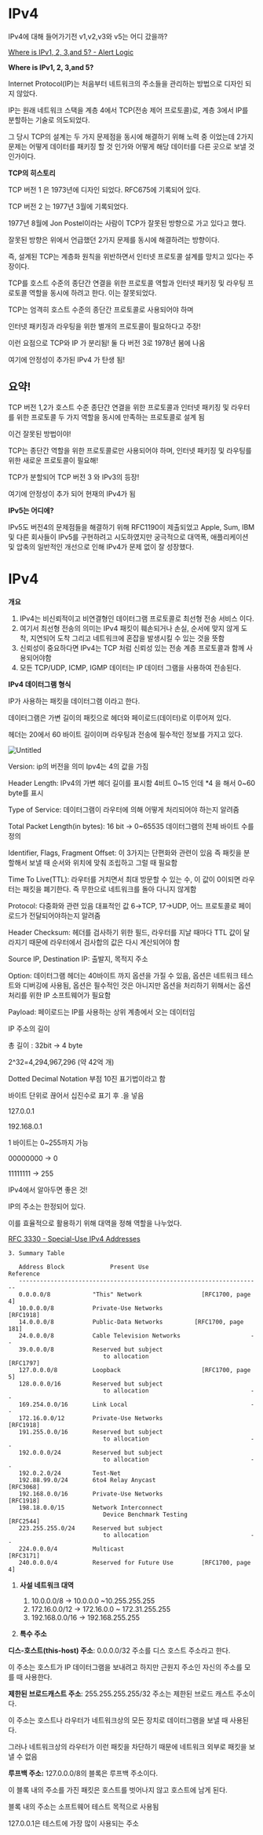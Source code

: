 # IPv4

IPv4에 대해 들어가기전 v1,v2,v3와 v5는 어디 갔을까?

[Where is IPv1, 2, 3,and 5? - Alert Logic](https://www.alertlogic.com/blog/where-is-ipv1-2-3-and-5/)

****Where is IPv1, 2, 3,and 5?****

Internet Protocol(IP)는 처음부터 네트워크의 주소들을 관리하는 방법으로 디자인 되지 않았다.

IP는 원래 네트워크 스택을 계층 4에서 TCP(전송 제어 프로토콜)로, 계층 3에서 IP를 분할하는 기술로 의도되었다.

그 당시 TCP의 설계는 두 가지 문제점을 동시에 해결하기 위해 노력 중 이었는데 2가지 문제는 어떻게 데이터를 패키징 할 것 인가와 어떻게 해당 데이터를 다른 곳으로 보낼 것 인가이다.

**TCP의 히스토리**

TCP 버전 1 은 1973년에 디자인 되었다. RFC675에 기록되어 있다.

TCP 버전 2 는 1977년 3월에 기록되었다.

1977년 8월에 Jon Postel이라는 사람이 TCP가 잘못된 방향으로 가고 있다고 했다.

잘못된 방향은 위에서 언급했던 2가지 문제를 동시에 해결하려는 방향이다.

즉, 설계된 TCP는 계층화 원칙을 위반하면서 인터넷 프로토콜 설계를 망치고 있다는 주장이다.

TCP를 호스트 수준의 종단간 연결을 위한 프로토콜 역할과 인터넷 패키징 및 라우팅 프로토콜 역할을 동시에 하려고 한다. 이는 잘못되었다.

TCP는 엄격히 호스트 수준의 종단간 프로토콜로 사용되어야 하며 

인터넷 패키징과 라우팅을 위한 별개의 프로토콜이 필요하다고 주장!

이런 요점으로 TCP와 IP 가 분리됨! 둘 다 버전 3로 1978년 봄에 나옴

여기에 안정성이 추가된 IPv4 가 탄생 됨!

## **요약!**

TCP 버전 1,2가 호스트 수준 종단간 연결을 위한 프로토콜과 인터넷 패키징 및 라우터를 위한 프로토콜 두 가지 역할을 동시에 만족하는 프로토콜로 설계 됨

이건 잘못된 방법이야!

TCP는 종단간 역할을 위한 프로토콜로만 사용되어야 하며, 인터넷 패키징 및 라우팅를 위한 새로운 프로토콜이 필요해!

TCP가 분할되어 TCP 버전 3 와 IPv3의 등장!

여기에 안정성이 추가 되어 현재의 IPv4가 됨

**IPv5는 어디에?** 

IPv5도 버전4의 문제점들을 해결하기 위해 RFC1190이 제출되었고 Apple, Sum, IBM 및 다른 회사들이 IPv5를 구현하려고 시도하였지만 궁극적으로 대역폭, 애플리케이션 및 압축의 일반적인 개선으로 인해 IPv4가 문제 없이 잘 성장했다.

# IPv4

**개요**

1. IPv4는 비신뢰적이고 비연결형인 데이터그램 프로토콜로 최선형 전송 서비스 이다.
2. 여기서 최선형 전송의 의미는 IPv4 패킷이 훼손되거나 손실, 순서에 맞지 않게 도착, 지연되어 도착 그리고 네트워크에 혼잡을 발생시킬 수 있는 것을 뜻함
3. 신뢰성이 중요하다면 IPv4는 TCP 처럼 신뢰성 있는 전송 계층 프로토콜과 함께 사용되어야함
4. 모든 TCP/UDP, ICMP, IGMP 데이터는 IP 데이터 그램을 사용하여 전송된다.

**IPv4 데이터그램 형식**

IP가 사용하는 패킷을 데이터그램 이라고 한다.

데이터그램은 가변 길이의 패킷으로 헤더와 페이로드(데이터)로 이루어져 있다.

헤더는 20에서 60 바이트 길이이며 라우팅과 전송에 필수적인 정보를 가지고 있다.

![Untitled](image/network/2.png)

Version: ip의 버전을 의미 Ipv4는 4의 값을 가짐

Header Length: IPv4의 가변 헤더 길이를 표시함 4비트 0~15 인데 *4 을 해서 0~60 byte를 표시

Type of Service: 데이터그램이 라우터에 의해 어떻게 처리되어야 하는지 알려줌

Total Packet Length(in bytes): 16 bit → 0~65535 데이터그램의 전체 바이트 수를 정의

Identifier, Flags,  Fragment Offset: 이 3가지는 단편화와 관련이 있음 즉 패킷을 분할해서 보낼 때 순서와 위치에 맞춰 조립하고 그럴 때 필요함

Time To Live(TTL): 라우터를 거치면서 최대 방문할 수 있는 수, 이 값이 0이되면 라우터는 패킷을 폐기한다. 즉 무한으로 네트워크를 돌아 다니지 않게함

Protocol: 다중화와 관련 있음 대표적인 값 6→TCP, 17→UDP, 어느 프로토콜로 페이로드가 전달되어야하는지 알려줌

Header Checksum: 헤더를 검사하기 위한 필드, 라우터를 지날 때마다 TTL 값이 달라지기 때문에 라우터에서 검사합의 값은 다시 계산되어야 함

Source IP, Destination IP: 출발지, 목적지 주소

Option: 데이터그램 헤더는 40바이트 까지 옵션을 가질 수 있음, 옵션은 네트워크 테스트와 디버깅에 사용됨, 옵션은 필수적인 것은 아니지만 옵션을 처리하기 위해서는 옵션 처리를 위한 IP 소프트웨어가 필요함

Payload: 페이로드는 IP를 사용하는 상위 계층에서 오는 데이터임

IP 주소의 길이

총 길이 : 32bit → 4 byte

2^32=4,294,967,296 (약 42억 개)

Dotted Decimal Notation 부점 10진 표기법이라고 함

 바이트 단위로 끊어서 십진수로 표기 후 .을 넣음

127.0.0.1 

192.168.0.1

1 바이트는 0~255까지 가능

00000000 → 0

11111111 → 255

IPv4에서 알아두면 좋은 것!

IP의 주소는 한정되어 있다. 

이를 효율적으로 활용하기 위해 대역을 정해 역할을 나누었다.

[RFC 3330 - Special-Use IPv4 Addresses](https://datatracker.ietf.org/doc/html/rfc3330)

```
3. Summary Table

   Address Block             Present Use                       Reference
   ---------------------------------------------------------------------
   0.0.0.0/8            "This" Network                 [RFC1700, page 4]
   10.0.0.0/8           Private-Use Networks                   [RFC1918]
   14.0.0.0/8           Public-Data Networks         [RFC1700, page 181]
   24.0.0.0/8           Cable Television Networks                    --
   39.0.0.0/8           Reserved but subject
                           to allocation                       [RFC1797]
   127.0.0.0/8          Loopback                       [RFC1700, page 5]
   128.0.0.0/16         Reserved but subject
                           to allocation                             --
   169.254.0.0/16       Link Local                                   --
   172.16.0.0/12        Private-Use Networks                   [RFC1918]
   191.255.0.0/16       Reserved but subject
                           to allocation                             --
   192.0.0.0/24         Reserved but subject
                           to allocation                             --
   192.0.2.0/24         Test-Net
   192.88.99.0/24       6to4 Relay Anycast                     [RFC3068]
   192.168.0.0/16       Private-Use Networks                   [RFC1918]
   198.18.0.0/15        Network Interconnect
                           Device Benchmark Testing            [RFC2544]
   223.255.255.0/24     Reserved but subject
                           to allocation                             --
   224.0.0.0/4          Multicast                              [RFC3171]
   240.0.0.0/4          Reserved for Future Use        [RFC1700, page 4]
```

1. **사설 네트워크 대역**
    1. 10.0.0.0/8 → 10.0.0.0 ~10.255.255.255
    2. 172.16.0.0/12 → 172.16.0.0 ~ 172.31.255.255
    3. 192.168.0.0/16 → 192.168.255.255
    
     
    
2. **특수 주소** 

**디스-호스트(this-host) 주소**: 0.0.0.0/32 주소를 디스 호스트 주소라고 한다. 

이 주소는 호스트가 IP 데이터그램을 보내려고 하지만 근원지 주소인 자신의 주소를 모를 때 사용한다.

**제한된 브로드캐스트 주소**: 255.255.255.255/32 주소는 제한된 브로드 캐스트 주소이다. 

이 주소는 호스트나 라우터가 네트워크상의 모든 장치로 데이터그램을 보낼 때 사용된다. 

그러나 네트워크상의 라우터가 이런 패킷을 차단하기 때문에 네트워크 외부로 패킷을 보낼 수 없음

**루프백 주소:** 127.0.0.0/8의 블록은 루프백 주소이다. 

이 블록 내의 주소를 가진 패킷은 호스트를 벗어나지 않고 호스트에 남게 된다. 

블록 내의 주소는 소프트웨어 테스트 목적으로 사용됨 

127.0.0.1은 테스트에 가장 많이 사용되는 주소